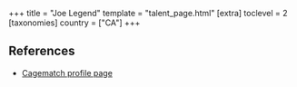 +++
title = "Joe Legend"
template = "talent_page.html"
[extra]
toclevel = 2
[taxonomies]
country = ["CA"]
+++

## References

* [Cagematch profile page](https://www.cagematch.net/?id=2&nr=226)
